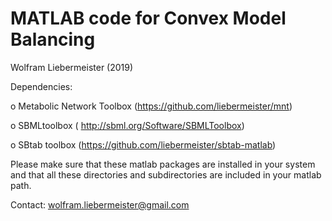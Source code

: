 MATLAB code for Convex Model Balancing
===================================

Wolfram Liebermeister (2019)

Dependencies:

  o Metabolic Network Toolbox  (https://github.com/liebermeister/mnt)

  o SBMLtoolbox                ( http://sbml.org/Software/SBMLToolbox)

  o SBtab toolbox              (https://github.com/liebermeister/sbtab-matlab)

Please make sure that these matlab packages are installed in your system and that all these directories and subdirectories are included in your matlab path.

Contact: <wolfram.liebermeister@gmail.com>